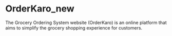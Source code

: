 # OrderKaro_new
The Grocery Ordering System website (OrderKaro) is an online platform that aims to simplify the grocery shopping experience for customers.
